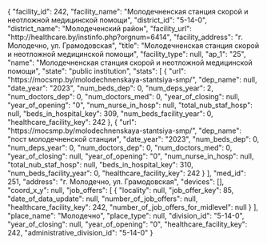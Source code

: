 {
    "facility_id": 242,
    "facility_name": "Молодечненская станция скорой и неотложной медицинской помощи",
    "district_id": "5-14-0",
    "district_name": "Молодеченский район",
    "facility_url": "http:\/\/healthcare.by\/instinfo.php?orgnum=6414",
    "facility_address": "г. Молодечно, ул. Грамодовская",
    "title": "Молодечненская станция скорой и неотложной медицинской помощи",
    "facility_type": null,
    "ap_1": "25",
    "name": "Молодечненская станция скорой и неотложной медицинской помощи",
    "state": "public institution",
    "stats": [
        {
            "url": "https:\/\/mocsmp.by\/molodechnenskaya-stantsiya-smp\/",
            "dep_name": null,
            "date_year": "2023",
            "num_beds_dep": 0,
            "num_deps_year": 2,
            "num_doctors_dep": 0,
            "num_doctors_med": 0,
            "year_of_closing": null,
            "year_of_opening": "0",
            "num_nurse_in_hosp": null,
            "total_nub_staf_hosp": null,
            "beds_in_hospital_key": 309,
            "num_beds_facility_year": 0,
            "healthcare_facility_key": 242
        },
        {
            "url": "https:\/\/mocsmp.by\/molodechnenskaya-stantsiya-smp\/",
            "dep_name": "пост молодечненской станции",
            "date_year": "2023",
            "num_beds_dep": 0,
            "num_deps_year": 0,
            "num_doctors_dep": 0,
            "num_doctors_med": 0,
            "year_of_closing": null,
            "year_of_opening": "0",
            "num_nurse_in_hosp": null,
            "total_nub_staf_hosp": null,
            "beds_in_hospital_key": 310,
            "num_beds_facility_year": 0,
            "healthcare_facility_key": 242
        }
    ],
    "med_id": 251,
    "address": "г. Молодечно, ул. Грамодовская",
    "devices": [],
    "coord_x_y": null,
    "job_offers": [
        {
            "locality": null,
            "job_offer_key": 85,
            "date_of_data_update": null,
            "number_of_job_offers": null,
            "healthcare_facility_key": 242,
            "number_of_job_offers_for_midlevel": null
        }
    ],
    "place_name": "Молодечно",
    "place_type": null,
    "division_id": "5-14-0",
    "year_of_closing": null,
    "year_of_opening": "0",
    "healthcare_facility_key": 242,
    "administrative_division_id": "5-14-0"
}